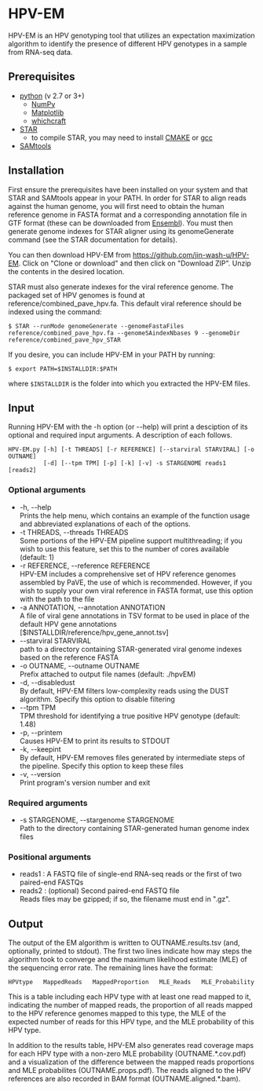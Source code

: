# HPV-EM

HPV-EM is an HPV genotyping tool that utilizes an expectation maximization algorithm to identify the presence of different HPV genotypes in a sample from RNA-seq data. 

## Prerequisites
  - [python](https://www.python.org/) (v 2.7 or 3+)
    - [NumPy](http://http://www.numpy.org/)
    - [Matplotlib](https://matplotlib.org/)
    - [whichcraft](https://pypi.org/project/whichcraft/)
  - [STAR](https://github.com/alexdobin/STAR)
    - to compile STAR, you may need to install [CMAKE](https://cmake.org/) or [gcc](https://gcc.gnu.org/)
  - [SAMtools](http://samtools.sourceforge.net/)
  
## Installation
First ensure the prerequisites have been installed on your system and that STAR and SAMtools appear in your PATH.  In order for STAR to align reads against the human genome, you will first need to obtain the human reference genome in FASTA format and a corresponding annotation file in GTF format (these can be downloaded from [Ensembl](https://ensembl.org/Homo_sapiens/Info/Index)).  You must then generate genome indexes for STAR aligner using its genomeGenerate command (see the STAR documentation for details).

You can then download HPV-EM from https://github.com/jin-wash-u/HPV-EM.  Click on "Clone or download" and then click on "Download ZIP".  Unzip the contents in the desired location.  

STAR must also generate indexes for the viral reference genome.  The packaged set of HPV genomes is found at reference/combined_pave_hpv.fa.  This default viral reference should be indexed using the command:
```
$ STAR --runMode genomeGenerate --genomeFastaFiles reference/combined_pave_hpv.fa --genomeSAindexNbases 9 --genomeDir reference/combined_pave_hpv_STAR
```

If you desire, you can include HPV-EM in your PATH by running:
```
$ export PATH=$INSTALLDIR:$PATH
```
where `$INSTALLDIR` is the folder into which you extracted the HPV-EM files.
  
  
## Input
Running HPV-EM with the -h option (or --help) will print a desciption of its optional and required input arguments.  A description of each follows.
```
HPV-EM.py [-h] [-t THREADS] [-r REFERENCE] [--starviral STARVIRAL] [-o OUTNAME]
          [-d] [--tpm TPM] [-p] [-k] [-v] -s STARGENOME reads1 [reads2]
```
### Optional arguments
- -h, --help  
      Prints the help menu, which contains an example of the function usage and abbreviated explanations of each of the options.
- -t THREADS, --threads THREADS  
     Some portions of the HPV-EM pipeline support multithreading; if you wish to use this feature, set this to the number of cores available (default: 1)
- -r REFERENCE, --reference REFERENCE  
     HPV-EM includes a comprehensive set of HPV reference genomes assembled by PaVE, the use of which is recommended.  However, if you wish to supply your own viral reference in FASTA format, use this option with the path to the file
- -a ANNOTATION, --annotation ANNOTATION  
     A file of viral gene annotations in TSV format to be used in place of the default HPV gene annotations [$INSTALLDIR/reference/hpv_gene_annot.tsv]
- --starviral STARVIRAL  
     path to a directory containing STAR-generated viral genome indexes based on the reference FASTA
- -o OUTNAME, --outname OUTNAME  
     Prefix attached to output file names (default: ./hpvEM)
- -d, --disabledust  
     By default, HPV-EM filters low-complexity reads using the DUST algorithm.  Specify this option to disable filtering
- --tpm TPM  
     TPM threshold for identifying a true positive HPV genotype (default: 1.48)
- -p, --printem  
     Causes HPV-EM to print its results to STDOUT
- -k, --keepint  
     By default, HPV-EM removes files generated by intermediate steps of the pipeline. Specify this option to keep these files
- -v, --version  
     Print program's version number and exit

### Required arguments
- -s STARGENOME, --stargenome STARGENOME  
     Path to the directory containing STAR-generated human genome index files

### Positional arguments
- reads1 : A FASTQ file of single-end RNA-seq reads or the first of two paired-end FASTQs 
- reads2 : (optional) Second paired-end FASTQ file  
  Reads files may be gzipped; if so, the filename must end in ".gz".

## Output
  The output of the EM algorithm is written to OUTNAME.results.tsv (and, optionally, printed to stdout).  The first two lines indicate how may steps the algorithm took to converge and the maximum likelihood estimate (MLE) of the sequencing error rate.  The remaining lines have the format:
  
```
HPVtype   MappedReads   MappedProportion   MLE_Reads   MLE_Probability
```
This is a table including each HPV type with at least one read mapped to it, indicating the number of mapped reads, the proportion of all reads mapped to the HPV reference genomes mapped to this type, the MLE of the expected number of reads for this HPV type, and the MLE probability of this HPV type.

In addition to the results table, HPV-EM also generates read coverage maps for each HPV type with a non-zero MLE probability (OUTNAME.\*.cov.pdf) and a visualization of the difference between the mapped reads proportions and MLE probabilites (OUTNAME.props.pdf).  The reads aligned to the HPV references are also recorded in BAM format (OUTNAME.aligned.\*.bam).
